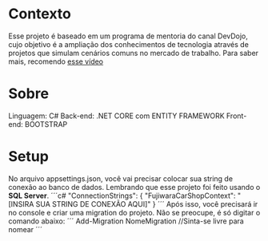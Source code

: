 ﻿# Contexto

Esse projeto é baseado em um programa de mentoria do canal DevDojo, cujo objetivo é a ampliação dos conhecimentos de tecnologia através de projetos que simulam cenários comuns no mercado de trabalho. Para saber mais, recomendo [esse vídeo](https://www.youtube.com/watch?v=nt7aSfZ1Im8)

# Sobre
Linguagem: C#
Back-end: .NET CORE com ENTITY FRAMEWORK
Front-end: BOOTSTRAP

# Setup
No arquivo appsettings.json, você vai precisar colocar sua string de conexão ao banco de dados. Lembrando que esse projeto foi feito usando o **SQL Server**.
´´´c#
"ConnectionStrings": {
      "FujiwaraCarShopContext": "[INSIRA SUA STRING DE CONEXÃO AQUI]"
  }
´´´
Após isso, você precisará ir no console e criar uma migration do projeto. Não se preocupe, é só digitar o comando abaixo:
´´´
Add-Migration NomeMigration //Sinta-se livre para nomear
´´´


